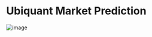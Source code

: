 # Ubiquant Market Prediction

![image](https://user-images.githubusercontent.com/1638500/150118505-d05ff030-76b3-4418-9904-d9bb0b6123f0.png)

